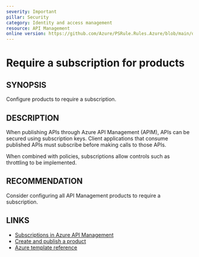 ```yaml
---
severity: Important
pillar: Security
category: Identity and access management
resource: API Management
online version: https://github.com/Azure/PSRule.Rules.Azure/blob/main/docs/en/rules/Azure.APIM.ProductSubscription.md
---
```


# Require a subscription for products

## SYNOPSIS

Configure products to require a subscription.

## DESCRIPTION

When publishing APIs through Azure API Management (APIM), APIs can be secured using subscription keys.
Client applications that consume published APIs must subscribe before making calls to those APIs.

When combined with policies, subscriptions allow controls such as throttling to be implemented.

## RECOMMENDATION

Consider configuring all API Management products to require a subscription.

## LINKS

- [Subscriptions in Azure API Management](https://docs.microsoft.com/en-us/azure/api-management/api-management-subscriptions)
- [Create and publish a product](https://docs.microsoft.com/en-us/azure/api-management/api-management-howto-add-products)
- [Azure template reference](https://docs.microsoft.com/en-us/azure/templates/microsoft.apimanagement/2019-12-01/service/products)
